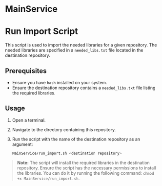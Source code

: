 # MainService

# Run Import Script

This script is used to import the needed libraries for a given repository. The needed libraries are specified in a `needed_libs.txt` file located in the destination repository.

## Prerequisites

- Ensure you have `bash` installed on your system.
- Ensure the destination repository contains a `needed_libs.txt` file listing the required libraries.

## Usage

1. Open a terminal.
2. Navigate to the directory containing this repository.
3. Run the script with the name of the destination repository as an argument:

    ```sh
    MainService/run_import.sh <destination repository>
    ```

> **Note:** The script will install the required libraries in the destination repository.
> Ensure the script has the necessary permissions to install the libraries. You can do it by running the following command: `chmod +x MainService/run_import.sh`.
